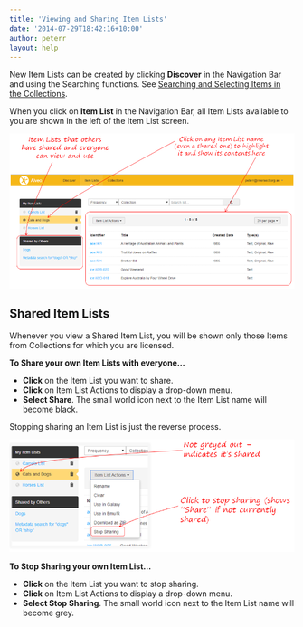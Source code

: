 ```yaml
---
title: 'Viewing and Sharing Item Lists'
date: '2014-07-29T18:42:16+10:00'
author: peterr
layout: help
---
```


New Item Lists can be created by clicking **Discover** in the Navigation Bar and using the Searching functions. See [Searching and Selecting Items in the Collections](/alveo-help/discovering-and-searching-the-collections/searching-and-selecting-items-in-the-collections "Searching and Selecting Items in the Collections").

When you click on **Item List** in the Navigation Bar, all Item Lists available to you are shown in the left of the Item List screen.

![ItemLists](/assets/files/2014/07/ItemLists.png)

## **Shared Item Lists**

Whenever you view a Shared Item List, you will be shown only those Items from Collections for which you are licensed.

 **To Share your own Item Lists with everyone…**

- **Click** on the Item List you want to share.
- **Click** on Item List Actions to display a drop-down menu.
- **Select Share**. The small world icon next to the Item List name will become black.



Stopping sharing an Item List is just the reverse process.

![SharingItemLists](/assets/files/2014/07/SharingItemLists.png)

 **To Stop Sharing your own Item List…**

- **Click** on the Item List you want to stop sharing.
- **Click** on Item List Actions to display a drop-down menu.
- **Select Stop Sharing**. The small world icon next to the Item List name will become grey.



